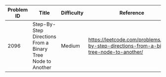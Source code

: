 | Problem ID | Title | Difficulty | Reference
| --- | --- | --- | ---
| 2096 | Step-By-Step Directions From a Binary Tree Node to Another | Medium | https://leetcode.com/problems/step-by-step-directions-from-a-binary-tree-node-to-another/
